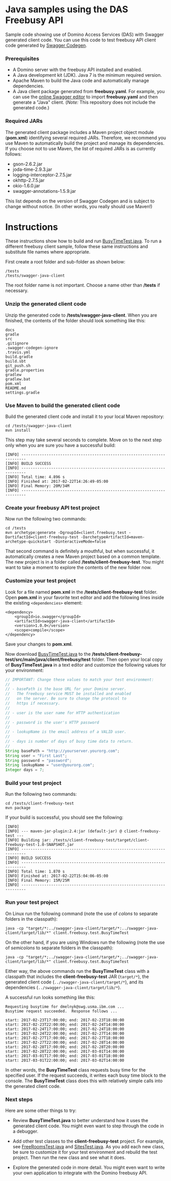<!---
  © Copyright IBM Corp. 2017
  
  Licensed under the Apache License, Version 2.0 (the "License"); 
  you may not use this file except in compliance with the License. 
  You may obtain a copy of the License at:
  
  http://www.apache.org/licenses/LICENSE-2.0 
  
  Unless required by applicable law or agreed to in writing, software 
  distributed under the License is distributed on an "AS IS" BASIS, 
  WITHOUT WARRANTIES OR CONDITIONS OF ANY KIND, either express or 
  implied. See the License for the specific language governing 
--->

# Java samples using the DAS Freebusy API
Sample code showing use of Domino Access Services (DAS) with Swagger
generated client code.  You can use this code to test freebusy API
client code generated by
[Swagger Codegen](https://github.com/swagger-api/swagger-codegen).

### Prerequisites
- A Domino server with the freebusy API installed and enabled.
- A Java development kit (JDK).  Java 7 is the minimum required
  version.
- Apache Maven to build the Java code and automatically manage
  dependencies.
- A Java client package generated from **freebusy.yaml**.  For example,
  you can use the [online Swagger editor](http://editor.swagger.io)
  to import **freebusy.yaml** and then generate a "Java" client.
  (*Note:* This repository does not include the generated code.)
  
### Required JARs
The generated client package includes a Maven project object module 
(**pom.xml**) identifying several required JARs.  Therefore, we
recommend you use Maven to automatically build
the project and manage its dependencies.  If you choose not to
use Maven, the list of required JARs is as currently follows:  

- gson-2.6.2.jar
- joda-time-2.9.3.jar
- logging-interceptor-2.7.5.jar
- okhttp-2.7.5.jar
- okio-1.6.0.jar
- swagger-annotations-1.5.9.jar

This list depends on the version of Swagger Codegen and is subject
to change without notice.  (In other words, you really should use
Maven!)

# Instructions
These instructions show how to build and run
[BusyTimeTest.java](client/freebusy/test/BusyTimeTest.java).  To run
a different freebusy client sample, follow these same instructions
and substitute file names where appropriate.

First create a root folder and sub-folder as shown below:

```
/tests
/tests/swagger-java-client
```

The root folder name is not important.  Choose a name other than
**/tests** if necessary.

### Unzip the generated client code
Unzip the generated code to **/tests/swagger-java-client**.  When you
are finished, the contents of the folder should look something like
this:

```
docs
gradle
src
.gitignore
.swagger-codegen-ignore
.travis.yml
build.gradle
build.sbt
git_push.sh
gradle.properties
gradlew
gradlew.bat
pom.xml
README.md
settings.gradle
```

### Use Maven to build the generated client code
Build the generated client code and install it to your local Maven
repository:

```
cd /tests/swagger-java-client
mvn install
```

This step may take several seconds to complete.  Move on to
the next step only when you are sure you have a successful build:

```
[INFO] ------------------------------------------------------------------------
[INFO] BUILD SUCCESS
[INFO] ------------------------------------------------------------------------
[INFO] Total time: 4.896 s
[INFO] Finished at: 2017-02-22T14:26:49-05:00
[INFO] Final Memory: 20M/34M
[INFO] ------------------------------------------------------------------------
```

### Create your freebusy API test project
Now run the following two commands:

```
cd /tests
mvn archetype:generate -DgroupId=client.freebusy.test -DartifactId=client-freebusy-test -DarchetypeArtifactId=maven-archetype-quickstart -DinteractiveMode=false
```

That second command is definitely a mouthful, but when successful,
it automatically creates a new Maven project based on a common
template.  The new project is in a folder called
**/tests/client-freebusy-test**.  You might want to take a
moment to explore the contents of the new folder now.

### Customize your test project
Look for a file named **pom.xml** in the
**/tests/client-freebusy-test** folder.  Open **pom.xml**
in your favorite text editor and add the following lines
inside the existing `<dependencies>` element:

```
<dependency>
    <groupId>io.swagger</groupId>
    <artifactId>swagger-java-client</artifactId>
    <version>1.0.0</version>
    <scope>compile</scope>
</dependency>
```

Save your changes to **pom.xml**.

Now download [BusyTimeTest.java](client/freebusy/test/BusyTimeTest.java)
to the **/tests/client-freebusy-test/src/main/java/client/freebusy/test**
folder.  Then open your local copy of **BusyTimeTest.java** in a text
editor and customize the following values for your environment:

```java
// IMPORTANT: Change these values to match your test environment:
//
// - basePath is the base URL for your Domino server.
//   The freebusy service MUST be installed and enabled
//   on the server. Be sure to change the protocol to
//   https if necessary.
//
// - user is the user name for HTTP authentication
//
// - password is the user's HTTP password
//
// - lookupName is the email address of a VALID user.
//
// - days is number of days of busy time data to return.
//
String basePath = "http://yourserver.yourorg.com";
String user = "First Last";
String password = "password";
String lookupName = "user@yourorg.com";
Integer days = 7;
```

### Build your test project
Run the following two commands:

```
cd /tests/client-freebusy-test
mvn package
```

If your build is successful, you should see the following:

```
[INFO]
[INFO] --- maven-jar-plugin:2.4:jar (default-jar) @ client-freebusy-test ---
[INFO] Building jar: /tests/client-freebusy-test/target/client-freebusy-test-1.0-SNAPSHOT.jar
[INFO] ------------------------------------------------------------------------
[INFO] BUILD SUCCESS
[INFO] ------------------------------------------------------------------------
[INFO] Total time: 1.870 s
[INFO] Finished at: 2017-02-22T15:04:06-05:00
[INFO] Final Memory: 15M/25M
[INFO] ------------------------------------------------------------------------
```

### Run your test project
On Linux run the following command (note the use of *colons* to
separate folders in the classpath):

```
java -cp "target/*:../swagger-java-client/target/*:../swagger-java-client/target/lib/*" client.freebusy.test.BusyTimeTest
```

On the other hand, if you are using Windows run the following
(note the use of *semicolons* to separate folders in the
classpath):

```
java -cp "target/*;../swagger-java-client/target/*;../swagger-java-client/target/lib/*" client.freebusy.test.BusyTimeTest
```

Either way, the above commands run the **BusyTimeTest** class with
a classpath that includes the **client-freebusy-test** JAR (`target/*`),
the generated client code (`../swagger-java-client/target/*`), and its
dependencies (`../swagger-java-client/target/lib/*`).

A successful run looks something like this:

```
Requesting busytime for dmelnyk@swg.usma.ibm.com ...
Busytime request succeeded.  Response follows ...

start: 2017-02-23T17:00:00; end: 2017-02-23T18:00:00
start: 2017-02-23T22:00:00; end: 2017-02-24T14:00:00
start: 2017-02-24T17:00:00; end: 2017-02-24T18:00:00
start: 2017-02-24T22:00:00; end: 2017-02-27T14:00:00
start: 2017-02-27T17:00:00; end: 2017-02-27T18:00:00
start: 2017-02-27T22:00:00; end: 2017-02-28T14:00:00
start: 2017-02-28T17:00:00; end: 2017-02-28T20:00:00
start: 2017-02-28T22:00:00; end: 2017-03-01T14:00:00
start: 2017-03-01T17:00:00; end: 2017-03-01T18:00:00
start: 2017-03-01T22:00:00; end: 2017-03-02T14:00:00
```

In other words, the **BusyTimeTest** class requests busy time
for the specified user.  If the request succeeds, it writes
each busy time block to the console. The **BusyTimeTest**
class does this with relatively simple calls into the
generated client code.

### Next steps
Here are some other things to try:

- Review **BusyTimeTest.java** to better understand how it uses
  the generated client code.  You might even want to step
  through the code in a debugger.
  
- Add other test classes to the **client-freebusy-test**
  project.  For example, see
  [FreeRoomsTest.java](client/freebusy/test/FreeRoomsTest.java) and
  [SitesTest.java](client/freebusy/test/SitesTest.java).
  As you add each new class, be sure to customize it for
  your test environment and rebuild the test project.  Then
  run the new class and see what it does.

- Explore the generated code in more detail.  You might even
  want to write your own application to integrate with the Domino
  freebusy API.
